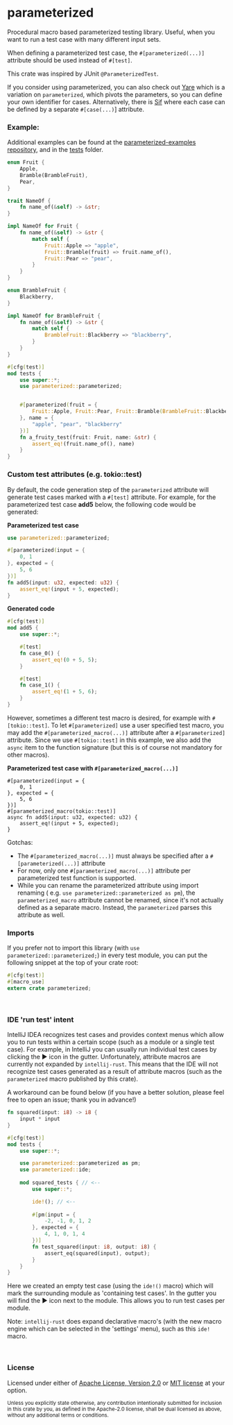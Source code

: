 # parameterized

Procedural macro based parameterized testing library.
Useful, when you want to run a test case with many different input sets.

When defining a parameterized test case, the `#[parameterized(...)]` attribute should be used instead of `#[test]`.

This crate was inspired by JUnit `@ParameterizedTest`.

If you consider using parameterized, you can also check out [Yare](https://github.com/foresterre/yare) which is a
variation on `parameterized`, which pivots the parameters, so you can define your own identifier for cases.
Alternatively, there is [Sif](https://github.com/foresterre/sif) where each case can be defined by a
separate `#[case(...)`] attribute.

### Example:

Additional examples can be found at the <a href="https://github.com/foresterre/parameterized-examples">
parameterized-examples repository</a>,
and in the <a href="parameterized-macro/tests">tests</a> folder.

```rust
enum Fruit {
    Apple,
    Bramble(BrambleFruit),
    Pear,
}

trait NameOf {
    fn name_of(&self) -> &str;
}

impl NameOf for Fruit {
    fn name_of(&self) -> &str {
        match self {
            Fruit::Apple => "apple",
            Fruit::Bramble(fruit) => fruit.name_of(),
            Fruit::Pear => "pear",
        }
    }
}

enum BrambleFruit {
    Blackberry,
}

impl NameOf for BrambleFruit {
    fn name_of(&self) -> &str {
        match self {
            BrambleFruit::Blackberry => "blackberry",
        }
    }
}

#[cfg(test)]
mod tests {
    use super::*;
    use parameterized::parameterized;


    #[parameterized(fruit = {
        Fruit::Apple, Fruit::Pear, Fruit::Bramble(BrambleFruit::Blackberry)
    }, name = {
        "apple", "pear", "blackberry"
    })]
    fn a_fruity_test(fruit: Fruit, name: &str) {
        assert_eq!(fruit.name_of(), name)
    }
}
```

### Custom test attributes (e.g. tokio::test)

By default, the code generation step of the `parameterized` attribute will generate test cases marked with a `#[test]`
attribute.
For example, for the parameterized test case **add5** below, the following code would be generated:

**Parameterized test case**

```rust
use parameterized::parameterized;

#[parameterized(input = {
    0, 1
}, expected = {
    5, 6
})]
fn add5(input: u32, expected: u32) {
    assert_eq!(input + 5, expected);
}
```

**Generated code**

```rust
#[cfg(test)]
mod add5 {
    use super::*;

    #[test]
    fn case_0() {
        assert_eq!(0 + 5, 5);
    }

    #[test]
    fn case_1() {
        assert_eq!(1 + 5, 6);
    }
}
```

However, sometimes a different test macro is desired, for example with `#[tokio::test]`.
To let `#[parameterized]` use a user specified test macro, you may add the `#[parameterized_macro(...)]` attribute after
a `#[parameterized]` attribute.
Since we use `#[tokio::test]` in this example, we also add the `async` item to the function signature (but this is of
course not mandatory for other macros).

**Parameterized test case with `#[parameterized_macro(...)]`**

```rust,ignore
#[parameterized(input = {
    0, 1
}, expected = {
    5, 6
})]
#[parameterized_macro(tokio::test)]
async fn add5(input: u32, expected: u32) {
    assert_eq!(input + 5, expected);
}
```

Gotchas:

* The `#[parameterized_macro(...)]` must always be specified after a `#[parameterized(...)]` attribute
* For now, only one `#[parameterized_macro(...)]` attribute per parameterized test function is supported.
* While you can rename the parameterized attribute using import renaming (
  e.g. `use parameterized::parameterized as pm`),
  the `parameterized_macro` attribute cannot be renamed, since it's not actually defined as a separate macro.
  Instead, the `parameterized` parses this attribute as well.

### Imports

If you prefer not to import this library (with `use parameterized::parameterized;`) in every test module, you can put
the following snippet at the top of your crate root:

```rust
#[cfg(test)]
#[macro_use]
extern crate parameterized;
```

<br>

### IDE 'run test' intent

IntelliJ IDEA recognizes test cases and provides context menus which allow you to run tests within a certain scope
(such as a module or a single test case). For example, in IntelliJ you can usually run individual test cases by clicking
the ▶ icon in the gutter. Unfortunately, attribute macros are currently not expanded by `intellij-rust`.
This means that the IDE will not recognize test cases generated as a result of attribute macros (such as the
`parameterized` macro published by this crate).

A workaround can be found below (if you have a better solution, please feel free to open an issue; thank you in
advance!)

```rust
fn squared(input: i8) -> i8 {
    input * input
}

#[cfg(test)]
mod tests {
    use super::*;

    use parameterized::parameterized as pm;
    use parameterized::ide;
        
    mod squared_tests { // <--
        use super::*;

        ide!(); // <--
    
        #[pm(input = {
            -2, -1, 0, 1, 2
        }, expected = {
            4, 1, 0, 1, 4
        })]
        fn test_squared(input: i8, output: i8) {
            assert_eq(squared(input), output);
        }
    }
}
```

Here we created an empty test case (using the `ide!()` macro) which will mark the surrounding module as 'containing test
cases'. In
the gutter you will find the ▶ icon next to the module. This allows you to run test cases per module.

Note: `intellij-rust` does expand declarative macro's (with the new macro engine which can be
selected in the 'settings' menu), such as this `ide!` macro.

<br>

### License

Licensed under either of <a href="LICENSE-APACHE">Apache License, Version
2.0</a> or <a href="LICENSE-MIT">MIT license</a> at your option.

<sub>
Unless you explicitly state otherwise, any contribution intentionally submitted
for inclusion in this crate by you, as defined in the Apache-2.0 license, shall
be dual licensed as above, without any additional terms or conditions.</sub>
